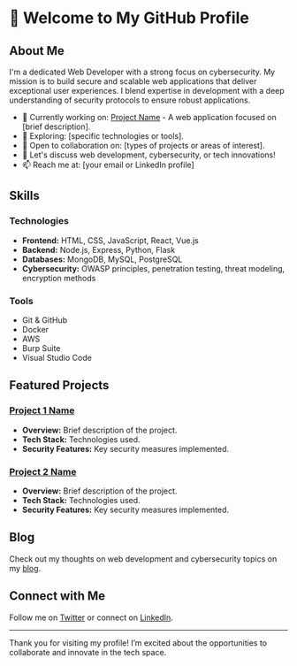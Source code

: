 # 👤 Welcome to My GitHub Profile

## About Me
I'm a dedicated Web Developer with a strong focus on cybersecurity. My mission is to build secure and scalable web applications that deliver exceptional user experiences. I blend expertise in development with a deep understanding of security protocols to ensure robust applications.

- 🔭 Currently working on: [Project Name](link) - A web application focused on [brief description].
- 🌱 Exploring: [specific technologies or tools].
- 🤝 Open to collaboration on: [types of projects or areas of interest].
- 💬 Let's discuss web development, cybersecurity, or tech innovations!
- 📫 Reach me at: [your email or LinkedIn profile]

## Skills
### Technologies
- **Frontend:** HTML, CSS, JavaScript, React, Vue.js
- **Backend:** Node.js, Express, Python, Flask
- **Databases:** MongoDB, MySQL, PostgreSQL
- **Cybersecurity:** OWASP principles, penetration testing, threat modeling, encryption methods

### Tools
- Git & GitHub
- Docker
- AWS
- Burp Suite
- Visual Studio Code

## Featured Projects
### [Project 1 Name](link)
- **Overview:** Brief description of the project.
- **Tech Stack:** Technologies used.
- **Security Features:** Key security measures implemented.

### [Project 2 Name](link)
- **Overview:** Brief description of the project.
- **Tech Stack:** Technologies used.
- **Security Features:** Key security measures implemented.

## Blog
Check out my thoughts on web development and cybersecurity topics on my [blog](link).

## Connect with Me
Follow me on [Twitter](link) or connect on [LinkedIn](link).

---

Thank you for visiting my profile! I’m excited about the opportunities to collaborate and innovate in the tech space.
